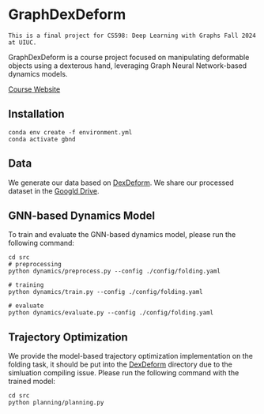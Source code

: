 # GraphDexDeform

`This is a final project for CS598: Deep Learning with Graphs Fall 2024 at UIUC.` 

GraphDexDeform is a course project focused on manipulating deformable objects using a dexterous hand, leveraging Graph Neural Network-based dynamics models.

[Course Website](https://ulab-uiuc.github.io/CS598/#schedule)

## Installation
```shell
conda env create -f environment.yml
conda activate gbnd 
```

## Data
We generate our data based on [DexDeform](https://github.com/sizhe-li/DexDeform). We share our processed dataset in the [Googld Drive](https://drive.google.com/drive/folders/1r23vL5sVJQIcIiRu4xNZwSbk7rReAnY_?usp=sharing).


## GNN-based Dynamics Model
To train and evaluate the GNN-based dynamics model, please run the following command:
```shell
cd src
# preprocessing
python dynamics/preprocess.py --config ./config/folding.yaml

# training
python dynamics/train.py --config ./config/folding.yaml

# evaluate
python dynamics/evaluate.py --config ./config/folding.yaml
```

## Trajectory Optimization
We provide the model-based trajectory optimization implementation on the folding task, it should be put into the [DexDeform](https://github.com/sizhe-li/DexDeform) directory due to the simluation compiling issue. Please run the following command with the trained model:
```shell
cd src
python planning/planning.py 
```
